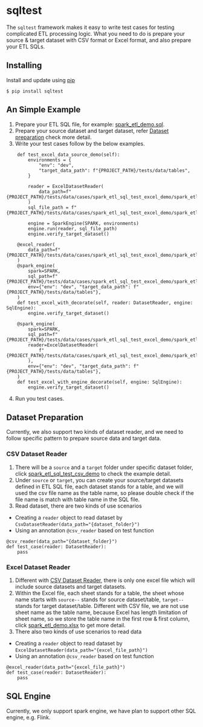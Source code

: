 # sqltest

The `sqltest` framework makes it easy to write test cases for testing complicated ETL processing logic.
What you need to do is prepare your source & target dataset with CSV format or Excel format, and also prepare your ETL SQLs.

## Installing
Install and update using [pip](!https://pip.pypa.io/en/stable/getting-started/)
```
$ pip install sqltest
```

## An Simple Example
1. Prepare your ETL SQL file, for example: [spark_etl_demo.sql](tests/data/cases/spark_etl_sql_test_excel_demo/spark_etl_demo.sql).
2. Prepare your source dataset and target dataset, refer [Dataset preparation](#data_preparation) check more detail.
3. Write your test cases follow by the below examples.
```
    def test_excel_data_source_demo(self):
        environments = {
            "env": "dev",
            "target_data_path": f"{PROJECT_PATH}/tests/data/tables",
        }

        reader = ExcelDatasetReader(
            data_path=f"{PROJECT_PATH}/tests/data/cases/spark_etl_sql_test_excel_demo/spark_etl_demo.xlsx"
        )
        sql_file_path = f"{PROJECT_PATH}/tests/data/cases/spark_etl_sql_test_excel_demo/spark_etl_demo.sql"

        engine = SparkEngine(SPARK, environments)
        engine.run(reader, sql_file_path)
        engine.verify_target_dataset()

    @excel_reader(
        data_path=f"{PROJECT_PATH}/tests/data/cases/spark_etl_sql_test_excel_demo/spark_etl_demo.xlsx"
    )
    @spark_engine(
        spark=SPARK,
        sql_path=f"{PROJECT_PATH}/tests/data/cases/spark_etl_sql_test_excel_demo/spark_etl_demo.sql",
        env={"env": "dev", "target_data_path": f"{PROJECT_PATH}/tests/data/tables"},
    )
    def test_excel_with_decorate(self, reader: DatasetReader, engine: SqlEngine):
        engine.verify_target_dataset()

    @spark_engine(
        spark=SPARK,
        sql_path=f"{PROJECT_PATH}/tests/data/cases/spark_etl_sql_test_excel_demo/spark_etl_demo.sql",
        reader=ExcelDatasetReader(
            f"{PROJECT_PATH}/tests/data/cases/spark_etl_sql_test_excel_demo/spark_etl_demo.xlsx"
        ),
        env={"env": "dev", "target_data_path": f"{PROJECT_PATH}/tests/data/tables"},
    )
    def test_excel_with_engine_decorate(self, engine: SqlEngine):
        engine.verify_target_dataset()
```
4. Run you test cases.

## <span id="data_preparation">Dataset Preparation</span>
Currently, we also support two kinds of dataset reader, and we need to follow specific pattern to prepare source data and target data.
### <span id="csv_dataset_reader">CSV Dataset Reader</span>
1. There will be a `source` and a `target` folder under specific dataset folder, click [spark_etl_sql_test_csv_demo](tests/data/cases/spark_etl_sql_test_csv_demo) to check the example detail.
2. Under `source` or `target`, you can create your source/target datasets defined in ETL SQL file, each dataset stands for a table, and we will used the csv file name as the table name, so please double check if the file name is match with table name in the SQL file.
3. Read dataset, there are two kinds of use scenarios
- Creating a `reader` object to read dataset by `CsvDatasetReader(data_path="{dataset_folder}")`
- Using an annotation `@csv_reader` based on test function
```
@csv_reader(data_path="{dataset_folder}")
def test_case(reader: DatasetReader):
    pass
```

### Excel Dataset Reader
1. Different with [CSV Dataset Reader](#csv_dataset_reader), there is only one excel file which will include source datasets and target datasets.
2. Within the Excel file, each sheet stands for a table, the sheet whose name starts with `source--` stands for source dataset/table, `target--` stands for target dataset/table. Different with CSV file, we are not use sheet name as the table name, because Excel has length limitation of sheet name, so we store the table name in the first row & first column, click [spark_etl_demo.xlsx](tests/data/cases/spark_etl_sql_test_excel_demo/spark_etl_demo.xlsx) to get more detail.
3. There also two kinds of use scenarios to read data
- Creating a `reader` object to read dataset by `ExcelDatasetReader(data_path="{excel_file_path}")`
- Using an annotation `@csv_reader` based on test function
```
@excel_reader(data_path="{excel_file_path}")
def test_case(reader: DatasetReader):
    pass
```

## SQL Engine
Currently, we only support spark engine, we have plan to support other SQL engine, e.g. Flink.
